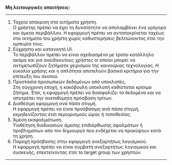 **Μη λειτουργικές απαιτήσεις:**

---

1. Ταχεία απόκριση στα αιτήματα χρήστη.  
Ο χρήστης πρέπει να έχει τη δυνατότητα να απολαμβάνει ένα γρήγορο και άμεσο περιβάλλον. Η εφαρμογή πρέπει να ανταποκρίνεται ταχέως στα αιτήματα του χρήστη χωρίς καθυστερήσεις βελτιώνοντας έτσι την εμπειρία τους.
2. Εύχρηστο και κατανοητό UI.  
Το περιβάλλον πρέπει να είναι σχεδιασμένο με τρόπο κατάλληλο ακόμα και για ανειδίκευτους χρήστες οι οποίοι μπορεί να αντιμετωπίζουν ζητήματα χειρισμού της καινούριας τεχνολογίας. Η ευκολία χρήσης και η απλότητα αποτελούν βασικά κριτήρια για την επίτευξη του σκοπού.
3. Προστασία προσωπικών δεδομένων από υποκλοπές.  
Στη σύγχρονη εποχή, η κακόβουλη υποκλοπή καθίσταται κρίσιμο ζήτημα. Έτσι, η εφαρμογή πρέπει να διασφαλίζει τα δεδομένα και να αποτρέπει την ανεπιθύμητη πρόσβαση τρίτων.
4. Διαθέσιμη εφαρμογή ανά πάσα στιγμή.  
Η εφαρμογή πρέπει να είναι προσβάσιμη ανά πάσα στιγμή, εκμηδενίζοντας έτσι περιορισμούς ώρας ή τοποθεσίας.
5. Άμεση εκσφαλμάτωση.  
Υιοθέτηση διαδικασιών άμεσης επιδιόρθωσης σφαλμάτων ή προβλημάτων απο τον δημιουργό που ενδέχεται να προκύψουν κατά τη χρήση.
6. Παροχή πρόσβασης στην εφαρμογή ανεξαρτήτως λογισμικού.  
Η εφαρμογή πρέπει να είναι συμβατή ανεξαρτήτως λογισμικού και συσκευής, επεκτείνοντας έτσι το target group των χρηστών.
---